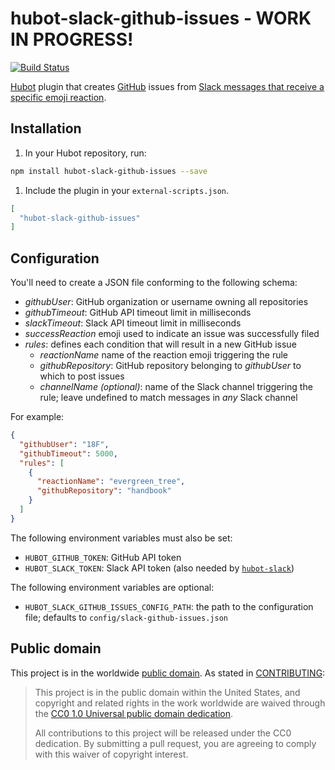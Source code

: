 # hubot-slack-github-issues - WORK IN PROGRESS!

[![Build Status](https://travis-ci.org/18F/hubot-slack-github-issues.svg?branch=master)](https://travis-ci.org/18F/hubot-slack-github-issues)

[Hubot](https://hubot.github.com/) plugin that creates
[GitHub](https://github.com/) issues from
[Slack messages that receive a specific emoji
reaction](https://api.slack.com/events/reaction_added).

## Installation

1. In your Hubot repository, run:

```bash
npm install hubot-slack-github-issues --save
```

1. Include the plugin in your `external-scripts.json`.

```json
[
  "hubot-slack-github-issues"
]
```

## Configuration

You'll need to create a JSON file conforming to the following schema:

* *githubUser*: GitHub organization or username owning all repositories
* *githubTimeout*: GitHub API timeout limit in milliseconds
* *slackTimeout*: Slack API timeout limit in milliseconds
* *successReaction* emoji used to indicate an issue was successfully filed
* *rules*: defines each condition that will result in a new GitHub issue
  * *reactionName* name of the reaction emoji triggering the rule
  * *githubRepository*: GitHub repository belonging to *githubUser* to which
    to post issues
  * *channelName (optional)*: name of the Slack channel triggering the rule;
    leave undefined to match messages in _any_ Slack channel

For example:

```json
{
  "githubUser": "18F",
  "githubTimeout": 5000,
  "rules": [
    {
      "reactionName": "evergreen_tree",
      "githubRepository": "handbook"
    }
  ]
}
```

The following environment variables must also be set:

* `HUBOT_GITHUB_TOKEN`: GitHub API token
* `HUBOT_SLACK_TOKEN`: Slack API token (also needed by
  [`hubot-slack`](https://www.npmjs.com/package/hubot-slack))

The following environment variables are optional:
* `HUBOT_SLACK_GITHUB_ISSUES_CONFIG_PATH`: the path to the configuration file;
  defaults to `config/slack-github-issues.json`

## Public domain

This project is in the worldwide [public domain](LICENSE.md). As stated in
[CONTRIBUTING](CONTRIBUTING.md):

> This project is in the public domain within the United States, and copyright
> and related rights in the work worldwide are waived through the
> [CC0 1.0 Universal public domain dedication](https://creativecommons.org/publicdomain/zero/1.0/).
>
> All contributions to this project will be released under the CC0 dedication.
> By submitting a pull request, you are agreeing to comply with this waiver of
> copyright interest.
